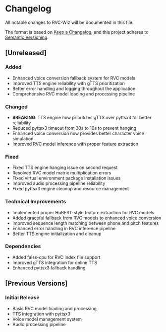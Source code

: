 # Changelog

All notable changes to RVC-Wiz will be documented in this file.

The format is based on [Keep a Changelog](https://keepachangelog.com/en/1.0.0/),
and this project adheres to [Semantic Versioning](https://semver.org/spec/v2.0.0.html).

## [Unreleased]

### Added
- Enhanced voice conversion fallback system for RVC models
- Improved TTS engine reliability with gTTS prioritization
- Better error handling and logging throughout the application
- Comprehensive RVC model loading and processing pipeline

### Changed
- **BREAKING**: TTS engine now prioritizes gTTS over pyttsx3 for better reliability
- Reduced pyttsx3 timeout from 30s to 10s to prevent hanging
- Enhanced voice conversion now provides better character voice simulation
- Improved RVC model inference with proper feature extraction

### Fixed
- Fixed TTS engine hanging issue on second request
- Resolved RVC model matrix multiplication errors
- Fixed virtual environment package installation issues
- Improved audio processing pipeline reliability
- Fixed pyttsx3 engine cleanup and resource management

### Technical Improvements
- Implemented proper HuBERT-style feature extraction for RVC models
- Added graceful fallback from RVC models to enhanced voice conversion
- Improved sequence length matching between phone and pitch features
- Enhanced error handling in RVC inference pipeline
- Better TTS engine initialization and cleanup

### Dependencies
- Added faiss-cpu for RVC index file support
- Improved gTTS integration for online TTS
- Enhanced pyttsx3 fallback handling

## [Previous Versions]

### Initial Release
- Basic RVC model loading and processing
- TTS integration with pyttsx3
- Voice model management system
- Audio processing pipeline
